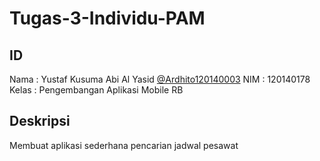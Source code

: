 # Tugas-3-Individu-PAM

## ID
Nama  : Yustaf Kusuma Abi Al Yasid [@Ardhito120140003](https://github.com/Ardhito120140003)
NIM   : 120140178
Kelas : Pengembangan Aplikasi Mobile RB

## Deskripsi
Membuat aplikasi sederhana pencarian jadwal pesawat
